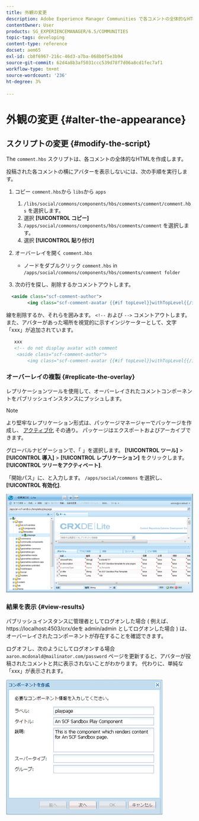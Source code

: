 ```yaml
---
title: 外観の変更
description: Adobe Experience Manager Communities で各コメントの全体的なHTMLを作成する comment.hbs スクリプトを編集する方法を説明します。
contentOwner: User
products: SG_EXPERIENCEMANAGER/6.5/COMMUNITIES
topic-tags: developing
content-type: reference
docset: aem65
exl-id: cb8f6967-216c-46d3-a7ba-068b0f5e3b94
source-git-commit: 62d4a8b3af5031ccc539d78f7d06a8cd1fec7af1
workflow-type: tm+mt
source-wordcount: '236'
ht-degree: 3%

---
```


# 外観の変更 {#alter-the-appearance}

## スクリプトの変更 {#modify-the-script}

The `comment.hbs` スクリプトは、各コメントの全体的なHTMLを作成します。

投稿された各コメントの横にアバターを表示しないには、次の手順を実行します。

1. コピー `comment.hbs`から `libs`から `apps`

   1. `/libs/social/commons/components/hbs/comments/comment/comment.hbs` を選択します。
   1. 選択 **[!UICONTROL コピー]**
   1. `/apps/social/commons/components/hbs/comments/comment` を選択します。
   1. 選択 **[!UICONTROL 貼り付け]**

1. オーバーレイを開く `comment.hbs`

   * ノードをダブルクリック `comment.hbs` in `/apps/social/commons/components/hbs/comments/comment folder`

1. 次の行を探し、削除するかコメントアウトします。

```xml
  <aside class="scf-comment-author">
        <img class="scf-comment-avatar {{#if topLevel}}withTopLevel{{/if}}" src="{{author.avatarUrl}}"></img>
```

線を削除するか、それらを囲みます。 `<!--` および `-->` コメントアウトします。 また、アバターがあった場所を視覚的に示すインジケーターとして、文字「xxx」が追加されています。

```xml
   xxx
   <!-- do not display avatar with comment
    <aside class="scf-comment-author">
        <img class="scf-comment-avatar {{#if topLevel}}withTopLevel{{/if}}" src="{{author.avatarUrl}}"></img>
```

### オーバーレイの複製 {#replicate-the-overlay}

レプリケーションツールを使用して、オーバーレイされたコメントコンポーネントをパブリッシュインスタンスにプッシュします。

>[!NOTE]
>
>より堅牢なレプリケーション形式は、パッケージマネージャーでパッケージを作成し、 [アクティブ化](/help/sites-administering/package-manager.md#replicating-packages) その通り。 パッケージはエクスポートおよびアーカイブできます。

グローバルナビゲーションで、「 」を選択します。 **[!UICONTROL ツール]** > **[!UICONTROL 導入]** > **[!UICONTROL レプリケーション]** をクリックします。 **[!UICONTROL ツリーをアクティベート]**.

「開始パス」に、と入力します。 `/apps/social/commons` を選択し、 **[!UICONTROL 有効化]**.

![verify-content-template](assets/verify-content-template.png)

### 結果を表示 {#view-results}

パブリッシュインスタンスに管理者としてログオンした場合 ( 例えば、 https://localhost:4503/crx/deを admin/admin としてログオンした場合 ) は、オーバーレイされたコンポーネントが存在することを確認できます。

ログオフし、次のようにしてログオンする場合 `aaron.mcdonald@mailinator.com/password` ページを更新すると、アバターが投稿されたコメントと共に表示されないことがわかります。 代わりに、単純な「xxx」が表示されます。

![create-template-component](assets/create-template-component.png)

